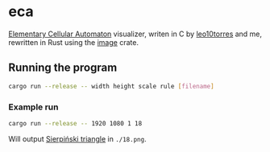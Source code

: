 # eca

[Elementary Cellular Automaton](https://en.wikipedia.org/wiki/Elementary_cellular_automaton)
visualizer, writen in C by [leo10torres](https://github.com/leo10torres)
and me, rewritten in Rust using the [image](https://docs.rs/image/latest/image/)
crate.

## Running the program

```sh
cargo run --release -- width height scale rule [filename]
```

### Example run

```sh
cargo run --release -- 1920 1080 1 18
```

Will output [Sierpiński triangle](https://en.wikipedia.org/wiki/Sierpi%C5%84ski_triangle)
in `./18.png`.
